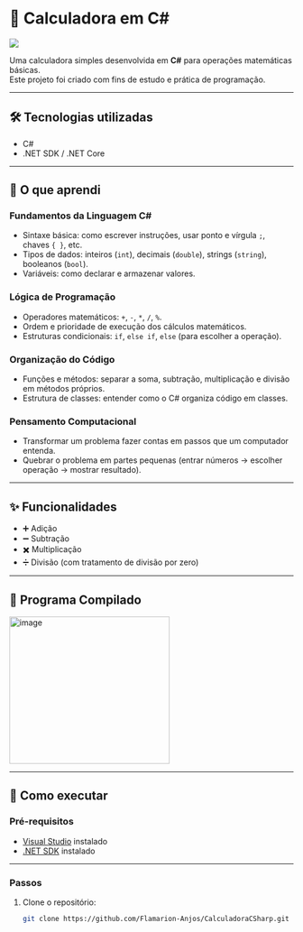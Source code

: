 # 🧮 Calculadora em C#  
![](https://github.com/user-attachments/assets/362bb65c-c629-4cbe-b46f-0df97bfe8a92)

Uma calculadora simples desenvolvida em **C#** para operações matemáticas básicas.  
Este projeto foi criado com fins de estudo e prática de programação.  

---

## 🛠️ Tecnologias utilizadas
- C#
- .NET SDK / .NET Core

---

## 🧠 O que aprendi
### **Fundamentos da Linguagem C#**
- Sintaxe básica: como escrever instruções, usar ponto e vírgula `;`, chaves `{ }`, etc.
- Tipos de dados: inteiros (`int`), decimais (`double`), strings (`string`), booleanos (`bool`).
- Variáveis: como declarar e armazenar valores.

### **Lógica de Programação**
- Operadores matemáticos: `+`, `-`, `*`, `/`, `%`.
- Ordem e prioridade de execução dos cálculos matemáticos.
- Estruturas condicionais: `if`, `else if`, `else` (para escolher a operação).

### **Organização do Código**
- Funções e métodos: separar a soma, subtração, multiplicação e divisão em métodos próprios.
- Estrutura de classes: entender como o C# organiza código em classes.

### **Pensamento Computacional**
- Transformar um problema fazer contas em passos que um computador entenda.
- Quebrar o problema em partes pequenas (entrar números → escolher operação → mostrar resultado).

---

## ✨ Funcionalidades  
- ➕ Adição  
- ➖ Subtração  
- ✖️ Multiplicação  
- ➗ Divisão (com tratamento de divisão por zero)  

---

## 🧮 Programa Compilado
<img width="284" height="261" alt="image" src="https://github.com/user-attachments/assets/94bfc623-e566-4b60-a9a5-ee351fece91f" />

---

## 🚀 Como executar  

### Pré-requisitos  
- [Visual Studio](https://visualstudio.microsoft.com/pt-br/vs) instalado
- [.NET SDK](https://dotnet.microsoft.com/download) instalado

---

### Passos  
1. Clone o repositório:  
   ```bash
   git clone https://github.com/Flamarion-Anjos/CalculadoraCSharp.git
